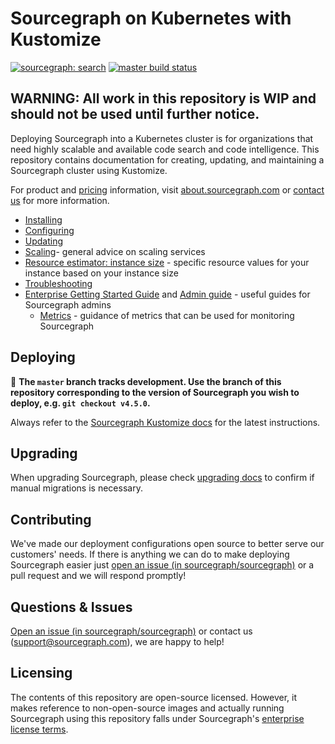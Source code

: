 # Sourcegraph on Kubernetes with Kustomize

[![sourcegraph: search](https://img.shields.io/badge/sourcegraph-search-brightgreen.svg)](https://sourcegraph.com/github.com/sourcegraph/deploy-sourcegraph) [![master build status](https://badge.buildkite.com/018ed23ed79d7297e7dd109b745597c58d875323fb06e81786.svg?branch=master)](https://buildkite.com/sourcegraph/deploy-sourcegraph)

## **WARNING: All work in this repository is WIP and should not be used until further notice.**

Deploying Sourcegraph into a Kubernetes cluster is for organizations that need highly scalable and
available code search and code intelligence. This repository contains documentation for creating,
updating, and maintaining a Sourcegraph cluster using Kustomize.

For product and [pricing](https://about.sourcegraph.com/pricing/) information, visit
[about.sourcegraph.com](https://about.sourcegraph.com) or [contact
us](https://about.sourcegraph.com/contact/sales) for more information.

- [Installing](https://docs.sourcegraph.com/admin/deploy/kubernetes/kustomize)
- [Configuring](https://docs.sourcegraph.com/admin/deploy/kubernetes/kustomize/configure)
- [Updating](https://docs.sourcegraph.com/admin/updates/kubernetes)
- [Scaling](https://docs.sourcegraph.com/admin/deploy/scale)- general advice on scaling services
- [Resource estimator: instance size](https://docs.sourcegraph.com/admin/deploy/instance-size) - specific resource values for your instance based on your instance size
- [Troubleshooting](https://docs.sourcegraph.com/admin/install/kubernetes/troubleshoot)
- [Enterprise Getting Started Guide](https://docs.sourcegraph.com/adopt/enterprise_getting_started_guide#kubernetes-admin) and [Admin guide](https://docs.sourcegraph.com/admin) - useful guides for Sourcegraph admins
  - [Metrics](https://docs.sourcegraph.com/admin/observability/metrics) - guidance of metrics that can be used for monitoring Sourcegraph

## Deploying

🚨 **The `master` branch tracks development. Use the branch of this repository corresponding to the version of Sourcegraph you wish to deploy, e.g. `git checkout v4.5.0`.**

Always refer to the [Sourcegraph Kustomize docs](https://docs.sourcegraph.com/admin/deploy/kubernetes/kustomize) for the latest instructions.

## Upgrading

When upgrading Sourcegraph, please check [upgrading docs](https://docs.sourcegraph.com/admin/updates/kubernetes) to confirm if manual migrations is necessary.

## Contributing

We've made our deployment configurations open source to better serve our customers' needs. If there is anything we can do to make deploying Sourcegraph easier just [open an issue (in sourcegraph/sourcegraph)](https://github.com/sourcegraph/sourcegraph/issues/new?assignees=&labels=deploy-sourcegraph&template=deploy-sourcegraph.md&title=%5Bdeploy-sourcegraph%5D) or a pull request and we will respond promptly!

## Questions & Issues

[Open an issue (in sourcegraph/sourcegraph)](https://github.com/sourcegraph/sourcegraph/issues/new?assignees=&labels=deploy-sourcegraph&template=deploy-sourcegraph.md&title=%5Bdeploy-sourcegraph%5D) or contact us (support@sourcegraph.com), we are happy to help!

## Licensing

The contents of this repository are open-source licensed. However, it makes reference to non-open-source images and actually running Sourcegraph using this repository falls under Sourcegraph's [enterprise license terms](https://about.sourcegraph.com/pricing/).
